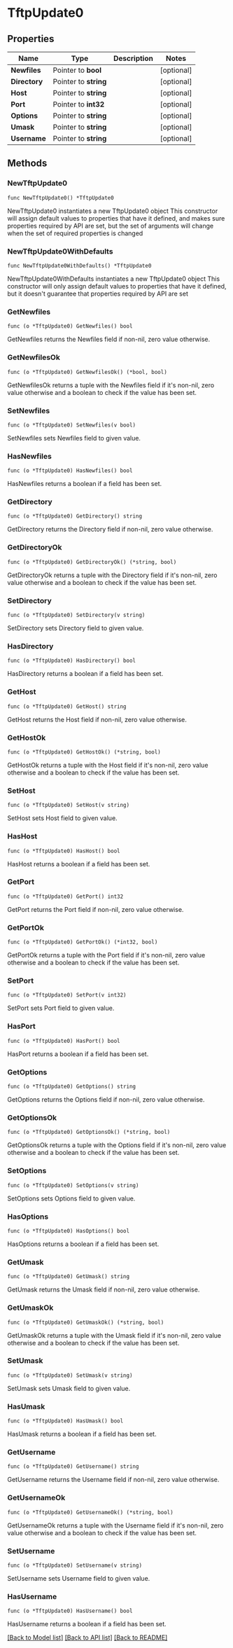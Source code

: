 # TftpUpdate0

## Properties

Name | Type | Description | Notes
------------ | ------------- | ------------- | -------------
**Newfiles** | Pointer to **bool** |  | [optional] 
**Directory** | Pointer to **string** |  | [optional] 
**Host** | Pointer to **string** |  | [optional] 
**Port** | Pointer to **int32** |  | [optional] 
**Options** | Pointer to **string** |  | [optional] 
**Umask** | Pointer to **string** |  | [optional] 
**Username** | Pointer to **string** |  | [optional] 

## Methods

### NewTftpUpdate0

`func NewTftpUpdate0() *TftpUpdate0`

NewTftpUpdate0 instantiates a new TftpUpdate0 object
This constructor will assign default values to properties that have it defined,
and makes sure properties required by API are set, but the set of arguments
will change when the set of required properties is changed

### NewTftpUpdate0WithDefaults

`func NewTftpUpdate0WithDefaults() *TftpUpdate0`

NewTftpUpdate0WithDefaults instantiates a new TftpUpdate0 object
This constructor will only assign default values to properties that have it defined,
but it doesn't guarantee that properties required by API are set

### GetNewfiles

`func (o *TftpUpdate0) GetNewfiles() bool`

GetNewfiles returns the Newfiles field if non-nil, zero value otherwise.

### GetNewfilesOk

`func (o *TftpUpdate0) GetNewfilesOk() (*bool, bool)`

GetNewfilesOk returns a tuple with the Newfiles field if it's non-nil, zero value otherwise
and a boolean to check if the value has been set.

### SetNewfiles

`func (o *TftpUpdate0) SetNewfiles(v bool)`

SetNewfiles sets Newfiles field to given value.

### HasNewfiles

`func (o *TftpUpdate0) HasNewfiles() bool`

HasNewfiles returns a boolean if a field has been set.

### GetDirectory

`func (o *TftpUpdate0) GetDirectory() string`

GetDirectory returns the Directory field if non-nil, zero value otherwise.

### GetDirectoryOk

`func (o *TftpUpdate0) GetDirectoryOk() (*string, bool)`

GetDirectoryOk returns a tuple with the Directory field if it's non-nil, zero value otherwise
and a boolean to check if the value has been set.

### SetDirectory

`func (o *TftpUpdate0) SetDirectory(v string)`

SetDirectory sets Directory field to given value.

### HasDirectory

`func (o *TftpUpdate0) HasDirectory() bool`

HasDirectory returns a boolean if a field has been set.

### GetHost

`func (o *TftpUpdate0) GetHost() string`

GetHost returns the Host field if non-nil, zero value otherwise.

### GetHostOk

`func (o *TftpUpdate0) GetHostOk() (*string, bool)`

GetHostOk returns a tuple with the Host field if it's non-nil, zero value otherwise
and a boolean to check if the value has been set.

### SetHost

`func (o *TftpUpdate0) SetHost(v string)`

SetHost sets Host field to given value.

### HasHost

`func (o *TftpUpdate0) HasHost() bool`

HasHost returns a boolean if a field has been set.

### GetPort

`func (o *TftpUpdate0) GetPort() int32`

GetPort returns the Port field if non-nil, zero value otherwise.

### GetPortOk

`func (o *TftpUpdate0) GetPortOk() (*int32, bool)`

GetPortOk returns a tuple with the Port field if it's non-nil, zero value otherwise
and a boolean to check if the value has been set.

### SetPort

`func (o *TftpUpdate0) SetPort(v int32)`

SetPort sets Port field to given value.

### HasPort

`func (o *TftpUpdate0) HasPort() bool`

HasPort returns a boolean if a field has been set.

### GetOptions

`func (o *TftpUpdate0) GetOptions() string`

GetOptions returns the Options field if non-nil, zero value otherwise.

### GetOptionsOk

`func (o *TftpUpdate0) GetOptionsOk() (*string, bool)`

GetOptionsOk returns a tuple with the Options field if it's non-nil, zero value otherwise
and a boolean to check if the value has been set.

### SetOptions

`func (o *TftpUpdate0) SetOptions(v string)`

SetOptions sets Options field to given value.

### HasOptions

`func (o *TftpUpdate0) HasOptions() bool`

HasOptions returns a boolean if a field has been set.

### GetUmask

`func (o *TftpUpdate0) GetUmask() string`

GetUmask returns the Umask field if non-nil, zero value otherwise.

### GetUmaskOk

`func (o *TftpUpdate0) GetUmaskOk() (*string, bool)`

GetUmaskOk returns a tuple with the Umask field if it's non-nil, zero value otherwise
and a boolean to check if the value has been set.

### SetUmask

`func (o *TftpUpdate0) SetUmask(v string)`

SetUmask sets Umask field to given value.

### HasUmask

`func (o *TftpUpdate0) HasUmask() bool`

HasUmask returns a boolean if a field has been set.

### GetUsername

`func (o *TftpUpdate0) GetUsername() string`

GetUsername returns the Username field if non-nil, zero value otherwise.

### GetUsernameOk

`func (o *TftpUpdate0) GetUsernameOk() (*string, bool)`

GetUsernameOk returns a tuple with the Username field if it's non-nil, zero value otherwise
and a boolean to check if the value has been set.

### SetUsername

`func (o *TftpUpdate0) SetUsername(v string)`

SetUsername sets Username field to given value.

### HasUsername

`func (o *TftpUpdate0) HasUsername() bool`

HasUsername returns a boolean if a field has been set.


[[Back to Model list]](../README.md#documentation-for-models) [[Back to API list]](../README.md#documentation-for-api-endpoints) [[Back to README]](../README.md)


